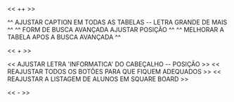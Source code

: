 << ++ >>

^^ AJUSTAR CAPTION EM TODAS AS TABELAS -- LETRA GRANDE DE MAIS ^^
^^ FORM DE BUSCA AVANÇADA AJUSTAR POSIÇÃO ^^
^^ MELHORAR A TABELA APOS A BUSCA AVANÇADA ^^

<< + >>

<< AJUSTAR LETRA 'INFORMATICA' DO CABEÇALHO -- POSIÇÃO >>
<< REAJUSTAR TODOS OS BOTÕES PARA QUE FIQUEM ADEQUADOS >>
<< REAJUSTAR A LISTAGEM DE ALUNOS EM SQUARE BOARD >>

<< - >>

<? ESTILIZAR FILE INPUT ?>


